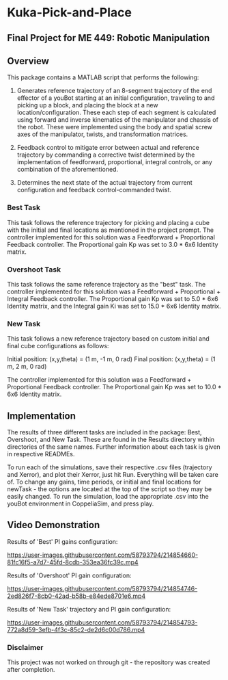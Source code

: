 # Kuka-Pick-and-Place
## Final Project for ME 449: Robotic Manipulation

## Overview
This package contains a MATLAB script that performs the following:

1. Generates reference trajectory of an 8-segment trajectory of the end effector of a youBot starting at an initial configuration, traveling to and picking up a block, and placing the block at a new location/configuration. These each step of each segment is calculated using forward and inverse kinematics of the manipulator and chassis of the robot. These were implemented using the body and spatial screw axes of the manipulator, twists, and transformation matrices.

2. Feedback control to mitigate error between actual and reference trajectory by commanding a corrective twist determined by the implementation of feedforward, proportional, integral controls, or any combination of the aforementioned.

3. Determines the next state of the actual trajectory from current configuration and feedback control-commanded twist.

### Best Task

This task follows the reference trajectory for picking and placing a cube with the initial and final locations as mentioned in the project prompt. The controller implemented for this solution was a Feedforward + Proportional Feedback controller. The Proportional gain Kp was set to 3.0 * 6x6 Identity matrix.

### Overshoot Task

This task follows the same reference trajectory as the "best" task. The controller implemented for this solution was a Feedforward + Proportional + Integral Feedback controller. The Proportional gain Kp was set to 5.0 * 6x6 Identity matrix, and the Integral gain Ki was set to 15.0 * 6x6 Identity matrix.

### New Task

This task follows a new reference trajectory based on custom initial and final cube configurations as follows:

Initial position: (x,y,theta) = (1 m, -1 m, 0 rad)
Final position: (x,y,theta) = (1 m, 2 m, 0 rad)

The controller implemented for this solution was a Feedforward + Proportional Feedback controller. The Proportional gain Kp was set to 10.0 * 6x6 Identity matrix.

## Implementation
The results of three different tasks are included in the package: Best, Overshoot, and New Task. These are found in the Results directory within directories of the same names. Further information about each task is given in respective READMEs.

To run each of the simulations, save their respective .csv files (trajectory and Xerror), and plot their Xerror, just hit Run. Everything will be taken care of. To change any gains, time periods, or initial and final locations for newTask - the options are located at the top of the script so they may be easily changed. To run the simulation, load the appropriate .csv into the youBot environment in CoppeliaSim, and press play.

## Video Demonstration

Results of 'Best' PI gains configuration:

https://user-images.githubusercontent.com/58793794/214854660-81fc16f5-a7d7-45fd-8cdb-353ea36fc39c.mp4


Results of 'Overshoot' PI gain configuration:

https://user-images.githubusercontent.com/58793794/214854746-2ed826f7-8cb0-42ad-b58b-e84ede8701e6.mp4


Results of 'New Task' trajectory and PI gain configuration:

https://user-images.githubusercontent.com/58793794/214854793-772a8d59-3efb-4f3c-85c2-de2d6c00d786.mp4


### Disclaimer
This project was not worked on through git - the repository was created after completion.
